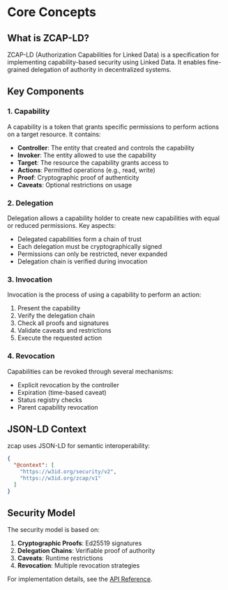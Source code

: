 # Core Concepts

## What is ZCAP-LD?

ZCAP-LD (Authorization Capabilities for Linked Data) is a specification for implementing capability-based security using Linked Data. It enables fine-grained delegation of authority in decentralized systems.

## Key Components

### 1. Capability

A capability is a token that grants specific permissions to perform actions on a target resource. It contains:

- **Controller**: The entity that created and controls the capability
- **Invoker**: The entity allowed to use the capability
- **Target**: The resource the capability grants access to
- **Actions**: Permitted operations (e.g., read, write)
- **Proof**: Cryptographic proof of authenticity
- **Caveats**: Optional restrictions on usage

### 2. Delegation

Delegation allows a capability holder to create new capabilities with equal or reduced permissions. Key aspects:

- Delegated capabilities form a chain of trust
- Each delegation must be cryptographically signed
- Permissions can only be restricted, never expanded
- Delegation chain is verified during invocation

### 3. Invocation

Invocation is the process of using a capability to perform an action:

1. Present the capability
2. Verify the delegation chain
3. Check all proofs and signatures
4. Validate caveats and restrictions
5. Execute the requested action

### 4. Revocation

Capabilities can be revoked through several mechanisms:

- Explicit revocation by the controller
- Expiration (time-based caveat)
- Status registry checks
- Parent capability revocation

## JSON-LD Context

zcap uses JSON-LD for semantic interoperability:

```json
{
  "@context": [
    "https://w3id.org/security/v2",
    "https://w3id.org/zcap/v1"
  ]
}
```

## Security Model

The security model is based on:

1. **Cryptographic Proofs**: Ed25519 signatures
2. **Delegation Chains**: Verifiable proof of authority
3. **Caveats**: Runtime restrictions
4. **Revocation**: Multiple revocation strategies

For implementation details, see the [API Reference](api-reference.md). 